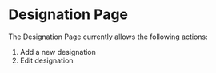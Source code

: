 # Designation Page

The Designation Page currently allows the following actions:

1. Add a new designation 
2. Edit designation

